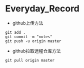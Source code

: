# Everyday_Record
- github上传方法
```
git add .
git commit -m "notes"
git push -u origin master
```
- github拉取远程仓库方法
```
git pull origin master
```
